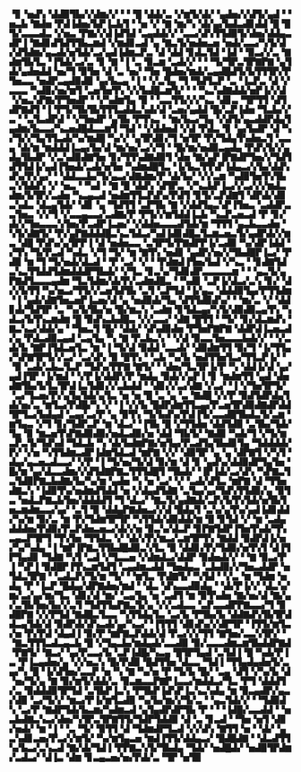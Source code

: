 ▝▊▝▅▟▚▝▟▟▉▜▙▞▞▟▆▞▞▝▝▝█▝▟▟▞▃▝▞▆▜▞▟▞▝▄▟▅▞▞▟▜▞▄▟▝▝▅▃▙▝▇▟▅▝▛▟▐▟▅▞▙▛▐▃▙▜▝▝▅▝▞▝▇▝▆▞▚▝▟▞▄▞▙▟▃▟▊▟▟▝█▝█▜▞▃▃▃▟▃▝▞▅▃▝▛▇▞▞▟▐▟▜▟▝▃▄▟▟▞▞▝▃▃▞▟▚▜▜▟▉▜▞▟▅▞▟▟▄▃▟▛▐▝▇▟▊▟▜▟▜▜▙▃▆▟▝▞▆▟▊▃▟▝▄▝▇▃▜▞▅▟▅▃▅▝▅▟▞▃▃▞▚▜▞▟▞▟▜▟▆▞▄▃▟▞▅▜▟▞▃▞▄▟▐▟▆▃▛▃▝▟▝▟▟▝▊▟▃▜▟▝▐▟▝▝▉▃▞▞▃▝▇▟▆▜▙▜▃▝▐▜▟▞▃▞▃▝▊▝▇▝▐▝▃▝▉▃▆▝▃▟▞▞▝▝▝▜▞▜▛▃▜▛▇▛▇▝▄▜▟▞▄▟▅▟▟▝▅▞▜▝▉▜▅▝▟▝▃▝▅▞▝▜▅▝█▟▅▞▆▟▞▃▄▟█▟▜▞▙▜▜▜▛▞▛▜▅▃▃▝▅▟▛▃▄▟▉▟▉▝▄▞▙▃▄▝▐▝▝▞▃▜▄▝▜▝▜▟▜▃▛▝▃▝▐▃▛▃▝▟▝▞▃▃▃▝▚▟▉▞▅▞▆▜▝▃▅▜▅▜▚▝▞▞▙▟█▃▆▜▞▝▝▝▚▃▚▟▇▟▟▞▅▛▐▞▞▟▝▞▅▃▚▛▇▞▛▜▅▟▛▝▝▞▚▟▆▜▄▝▉▝▝▃▃▜▜▞▞▞▚▃▝▟▊▃▝▜▛▜▜▝▟▜▟▛▇▟▜▝▐▝▛▜▞▜▙▜▙▜▜▜▃▟▟▃▚▟▞▟▝▃▅▞▄▟▟▝█▞▃▛▐▟▅▝▜▃▙▞▞▃▝▝▃▜▃▟▛▟▝▝▞▜▅▟▛▝▄▜▙▝▛▜▚▃▝▝▆▞▙▃▞▜▄▝▞▟▜▞▄▃▟▟▛▟▄▜▄▟▆▞▙▃▃▞▚▃▅▟█▟▃▃▆▜▝▜▟▝▝▞▟▟▅▟▝▞▟▝▛▟▃▝▊▝▄▞▙▟▛▝▟▝▚▞▜▞▞▜▄▜▜▃▟▞▚▞▆▟█▝▚▞▞▝▄▜▛▟▊▞▜▝▅▜▛▝▛▞▜▟▄▜▚▟▅▃▜▝▃▃▄▝▟▞▆▝▆▟▟▟▐▃▄▞▙▞▟▝▆▞▅▞▃▞▞▜▝▝█▞▆▞▅▟▉▃▄▟▄▝▛▟▚▜▞▞▄▟▄▜▙▟▛▝▞▃▚▟▉▟▇▜▅▝▊▞▜▜▚▟▇▟▉▜▝▟▅▝▇▞▄▛▐▛▇▟▛▜▅▞▞▜▟▜▟▜▜▟▐▞▄▟▐▜▅▟▞▃▟▞▅▜▅▝▚▟▆▟█▜▃▝▐▞▙▃▜▜▚▛▐▟▄▃▞▞▙▞▟▟▚▟▚▞▛▞▄▞▝▝▟▟▃▃▙▞▜▞▄▃▞▟▇▟▆▞▛▝▟▞▙▞▝▞▞▃▆▝▚▟▉▜▅▜▚▜▙▃▚▜▟▟▚▝▞▝▅▃▝▝▚▟▝▝▇▝█▝▟▟▚▝▟▜▛▃▝▞▚▃▙▛▐▃▞▞▃▞▞▞▆▟▃▟▆▞▙▜▛▞▃▟▅▝▚▃▄▃▟▝▅▟▆▜▜▃▛▟▚▞▛▟▜▝▊▜▞▃▛▟▇▜▝▟▛▟▞▟▊▃▚▟▃▝▟▃▄▜▟▞▝▟▊▝▄▝▜▟▜▜▝▃▛▜▙▝▇▝▞▟▟▜▄▃▚▛▐▜▅▃▝▃▟▟▛▃▃▜▅▃▝▞▞▜▝▞▃▃▄▃▃▞▃▟▇▞▛▝▛▜▞▞▆▜▟▟▐▃▙▝▚▃▛▃▅▃▟▝▛▝▊▞▟▞▞▜▅▃▃▃▚▜▅▞▛▃▟▛▐▃▅▞▝▞▟▟▅▃▃▃▟▜▟▞▆▝▜▜▜▝▄▃▙▃▃▟▅▝▚▜▞▟▇▜▞▝▛▞▄▛▇▟▟▟█▃▚▃▜▟▃▞▚▟▐▟▊▟█▃▜▃▆▃▅▃▜▞▄▟▛▟▞▞▆▃▝▟█▝▛▟▚▞▄▜▛▛▐▝▟▝▅▟▅▃▃▝▃▜▛▜▞▛▇▟▛▛▐▞▃▟▉▝▚▞▟▛▐▟▟▝▞▜▚▝▜▞▛▃▟▝▚▟▃▝▞▜▝▜▞▝▆▝▇▜▚▝▅▟▊▝▄▟▛▞▅▞▞▜▙▟█▛▐▃▞▝▛▟▉▝▆▝▜▝▜▞▅▟▞▟▃▟▝▝▛▝▃▞▝▞▝▝▛▟▆▟▐▜▅▞▙▟▝▞▚▃▝▝▊▟▇▜▟▃▚▃▜▜▟▟▜▟▆▟▟▟▛▜▙▟▞▝▞▜▃▝▊▃▚▞▜▟▊▟▛▃▃▃▃▃▆▝▝▝▄▃▜▞▄▛▇▟▜▃▃▃▄▟▆▝▜▃▜▟▆▞▟▞▛▞▃▟▆▟█▃▝▝▚▟▊▝▃▛▐▞▟▃▞▃▚▝▊▞▝▟▞▞▙▜▜▝▚▞▅▃▞▜▜▞▞▃▅▜▟▜▙▝▃▜▝▃▛▜▟▝▐▞▄▃▝▟▟▟▉▜▄▞▛▜▜▟▆▝▐▝▄▟▞▟▇▜▅▃▅▛▐▃▅▞▟▝▄▝▅▟▉▟▞▜▄▝▟▜▜▟▉▟▚▞▝▝▆▞▃▝▞▝▟▟▊▟▞▜▟▜▛▝▃▝▚▞▙▜▙▞▅▝█▞▆▃▚▝▃▟▆▝▊▜▟▃▄▞▚▜▞▟▉▟▉▃▄▜▚▝▚▟▃▞▙▜▚▃▆▟▆▝█▝▉▟▚▃▙▟█▃▝▞▞▃▃▞▝▟▇▝█▜▜▝▝▜▞▝▊▞▟▃▆▟▚▝▇▃▚▃▞▟▟▞▄▝▝▜▅▃▜▝█▞▝▟▟▞▝▟▚▟▉▟▅▝▛▜▅▛▇▛▇▝▟▟▛▟▐▃▅▃▟▞▄▝▛▟▃▟▉▃▄▟▝▃▄▜▄▝▚▝▇▝▛▃▙▃▚▝▝▞▟▝▉▃▃▜▅▃▃▃▙▟▞▞▝▝▞▃▟▞▙▝▇▛▐▜▟▃▅▜▃▝▆▝▐▝▜▞▟▝▉▟▟▝▃▃▟▞▝▟▉▟▆▜▜▝▉▞▜▝▐▞▜▜▄▞▚▛▇▜▛▜▞▞▃▞▝▃▞▟▚▝▉▝█▜▚▝▝▃▙▝▚▞▙▝▅▟▜▜▅▜▃▞▜▜▃▛▐▞▝▝▉▝▃▟▞▃▙▃▜▃▛▝▜▟▚▞▛▛▇▝▇▜▞▝▝▟▅▞▜▃▜▛▐▞▛▝▚▝▟▟▐▞▟▝▄▞▄▟▐▜▛▝▐▞▆▟▝▝▞▛▐▞▟▟▛▞▛▝▆▟▄▝▉▟▞▞▄▛▐▝▊▝▆▟▆▜▜▝▄▟▝▟▅▟▇▜▙▞▙▜▃▜▛▟▐▃▜▟▊▞▞▃▙▟▟▝▝▟▊▞▞▃▞▟▇▝▞▃▞▝▐▝▞▜▅▜▛▜▞▝▃▞▜▃▅▞▛▞▄▜▄▜▟▞▄▜▃▝▅▝▅▝█▝▃▝▄▝▃▝▇▟█▝▞▞▛▝▉▟▜▟▛▟▄▜▟▞▅▞▃▝▆▜▃▞▛▟█▞▚▝▞▝▐▝▞▞▙▝█▟▛▟▆▜▜▃▄▞▛▃▅▜▛▟▉▟▇▟▛▟▟▜▛▜▃▞▙▟▄▟▝▃▄▞▃▞▛▝▄▝▉▜▚▝▜▞▙▟▚▞▛▟▐▜▞▃▃▟█▜▙▟▃▜▞▃▆▝▆▜▄▃▝▞▜▝▊▞▜▟▛▃▛▝▆▝▟▃▞▝▐▜▙▝█▝▞▜▜▟▅▝▟▟▜▟▉▝▃▜▙▞▜▟▞▜▄▝▉▝▆▃▅▜▚▛▇▟▉▟▉▞▅▟▃▟▉▞▅▝▟▟▝▜▙▜▞▝▇▟▉▝▚▟▞▜▝▞▜▞▆▃▛▃▜▞▜▟▚▟▝▜▟▃▙▝▚▝▟▞▙▟▆▛▇▞▅▜▄▞▛▃▟▜▄▜▙▟▊▜▄▝▜▟▟▟▟▞▛▞▝▞▅▝▚▜▜▟▆▃▟▛▐▟▆▜▟▃▟▝▆▛▇▝▞▞▝▟▉▜▛▝▄▝▄▝▟▛▇▜▝▞▚▜▝▟▄▞▄▃▅▃▟▃▃▞▝▞▛▝▐▝▜▞▅▞▜▞▟▝▉▞▆▝▟▝▊▝▄▟▚▞▟▟▉▟▛▜▄▜▅▝█▞▆▝▄▞▟▃▃▟▆▞▞▟▜▟▇▛▇▃▜▜▜▟█▜▝▜▙▟▞▝▐▛▐▟▞▃▞▟▚▝▚▛▇▃▜▃▜▟▉▛▇▃▙▟▇▞▙▞▚▞▆▝▄▟▅▝▚▝▅▝▃▞▝▞▝▃▟▞▟▜▃▝▆▛▇▝▟▝▜▜▅▟▇▃▚▝▐▟▉▜▚▞▅▟▆▟▜▟▟▝▅▝▞▟▄▟▜▟▇▝▃▜▄▞▄▞▜▟▚▜▜▟▉▞▄▝▉▜▃▝▅▟▃▛▇▃▙▜▅▞▟▟▟▟▜▝▜▝▟▃▞▝▇▃▜▞▄▟▇▟▞▃▛▞▙▜▚▜▟▞▅▜▙▜▅▃▆▟▆▃▃▞▄▞▝▃▜▝▉▝▟▟▄▛▇▟▅▃▞▞▟▝█▟▄▜▝▃▚▞▄▜▚▞▄▟▐▟▊▟▟▞▚▞▆▝▉▞▃▝▆▝▛▞▜▟▆▜▛▜▛▝▚▜▜▟▞▟▉▟▟▞▆▝█▝▊▜▟▝▞▝▆▝▃▟▄▟▟▟▅▞▛▟▉▞▛▃▛▟▅▃▅▃▞▟▞▞▅▝▉▃▚▞▟▃▛▝▊▛▇▜▟▛▐▜▅▜▚▟▞▜▚▃▄▃▛▜▛▜▝▜▚▜▅▝▜▜▟▃▝▞▝▟▞▞▛▞▆▃▞▃▆▜▛▜▚▝▇▟▟▝▉▟▛▟▐▞▅▞▚▞▚▟▄▝▐▝▆▛▐▛▇▃▜▜▙▟█▟▉▃▚▜▃▝▉▝▟▟▊▞▛▞▜▟▉▞▅▜▚▜▝▟▐▜▛▜▄▟▊▝▜▟▇▝▚▜▝▃▟▝▞▜▃▃▅▝▞▟▆▟▃▞▟▟▛▝▉▟▅▟▞▞▝▝▇▝▉▃▞▛▐▝▚▛▐▝▉▟█▛▐▜▚▃▆▜▟▜▝▃▄▟▆▃▟▟▝▜▅▟▄▃▝▃▙▟▉▞▞▜▅▃▟▟▛▝▅▜▟▃▜▛▇▝▝▃▟▃▛▞▜▞▆▝▜▞▝▝▆▜▃▝▛▟▇▜▞▝▚▜▟▝▝▞▃▝▆▝▜▟▆▝▅▟▄▝▛▝▐▃▛▝█▟▄▞▟▛▇▟▅▞▆▟▝▝▟▃▝▟▚▃▃▟▉▟▄▝▝▟▞▛▐▞▞▝▟▃▚▞▆▞▃▞▄▞▆▞▜▃▝▟▊▞▟▝▆▞▝▃▄▜▄▝▅▝▃▟▜▝▆▝▉▜▚▟▅▝▇▞▅▞▟▝▇▞▄▞▃▜▙▜▅▞▙▞▞▃▜▝▜▟▜▜▄▛▇▃▜▞▄▝▞▞▃▟▃▃▝▃▛▃▃▟▛▛▇▃▃▞▜▝▉▟█▛▇▝▞▞▛▜▟▝▇▟█▃▜▃▃▝▚▜▜▟▄▜▃▝▃▞▙▝▛▜▙▞▙▝▟▟▇▟▚▜▙▜▛▟▟▃▄▜▟▞▟▝▉▟▛▟▞▟▚▃▟▞▄▞▚▃▞▝▐▜▜▜▝▟▊▟▚▞▞▟▛▜▛▝▐▜▜▞▆▜▃▞▅▝▛▞▛▟▝▟▄▟▐▝▉▞▛▝▆▛▇▃▛▟▟▞▟▝▛▃▞▞▞▜▜▝▇▜▅▞▃▃▚▜▛▞▝▝▇▃▜▜▜▃▟▃▄▃▙▝█▝▞▜▄▃▙▞▆▟▄▟▞▃▃▟▉▝▉▞▃▃▃▟▆▃▆▜▙▟▟▛▇▟▝▛▇▜▞▝▇▃▞▝▄▞▛▃▃▞▙▝▃▛▐▟█▞▚▃▄▝█▜▛▜▄▟▝▃▜▟▐▝█▝▚▟▞▛▐▃▝▛▐▃▄▟▅▞▄▝▞▞▅▃▚▝█▞▛▟▉▝█▟▜▜▅▝▟▃▃▝▜▟▐▝▜▜▄▟▄▟▅▜▞▃▄▞▚▝█▝▐▞▟▜▅▞▃▃▛▝▅▝▚▝▇▝▚▞▅▝▛▝▜▞▙▝█▞▝▃▄▝▟▜▝▞▚▞▙▝▟▝▅▞▜▞▄▝▇▝▉▞▆▜▞▟▟▞▃▝▉▃▆▃▃▛▇▛▐▃▃▞▆▟▟▃▞▜▃▝▛▜▝▟▟▟▜▞▃▝▉▟▟▟▉▜▛▜▟▝▃▜▙▛▐▃▚▝▛▜▙▛▐▟▚▛▐▃▚▃▚▟▄▝▆▝▉▃▄▟▛▞▄▃▞▟▉▝▃▞▜▞▞▝▆▃▞▛▐▞▆▜▃▟▉▝▚▞▙▞▆▞▞▜▞▃▝▝▄▃▜▟▞▞▝▝▜▟▉▟▚▝▃▞▛▝▇▟▛▜▟▞▙▃▆▞▚▟▆▃▟▝▄▜▄▟▛▟▛▜▙▝▛▝▝▝▐▟█▞▃▃▟▟▝▝▅▃▙▟▇▃▚▃▞▟▅▞▚▜▛▃▜▛▇▜▜▞▜▟▛▜▟▟▉▝▟▝▃▝▊▃▟▝▝▜▅▝▅▜▝▟▊▞▅▟▞▝▆▝▐▝▝▃▝▜▞▝▉▜▜▝▟▝▜▟▆▟▛▜▃▟▝▞▞▟▚▝▇▜▜▝▅▝▝▟▞▝▄▃▚▟▊▃▅▞▛▃▞▞▆▜▞▝▚▞▆▜▄▃▅▝▆▟▐▜▜▞▟▟▄▃▞▝█▟█▟▇▝▝▟▃▟▜▜▚▞▙▃▞▃▚▃▟▝▇▞▟▞▜▟▐▝▛▛▇▃▚▜▞▜▙▟▄▝▜▟▞▝▅▟█▟▞▝▅▟▉▜▛▟▆▞▃▟▃▞▝▟▐▃▝▟▆▝▊▃▄▃▅▞▅▞▛▟▞▃▝▜▛▝▅▜▉
